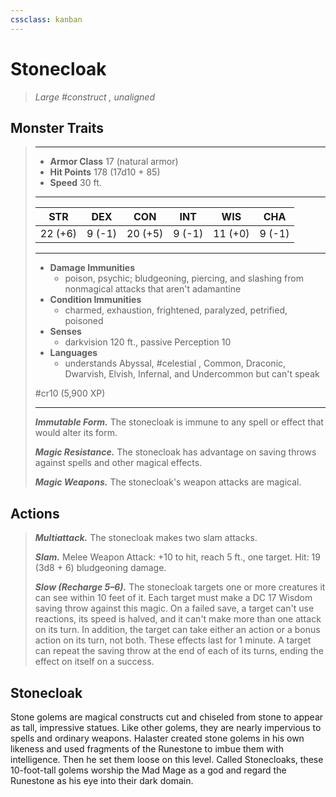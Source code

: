 ```yaml
---
cssclass: kanban
---
```


# Stonecloak
>*Large #construct , unaligned*
## Monster Traits
>___
>- **Armor Class** 17 (natural armor)
>- **Hit Points** 178 (17d10 + 85)
>- **Speed** 30 ft.
>___
>|STR|DEX|CON|INT|WIS|CHA|
>|:---:|:---:|:---:|:---:|:---:|:---:|
>|22 (+6)|9 (-1)|20 (+5)|9 (-1)|11 (+0)|9 (-1)|
>___
>- **Damage Immunities**
>	 - poison, psychic; bludgeoning, piercing, and slashing from nonmagical attacks that aren't adamantine
>- **Condition Immunities**
>	 - charmed, exhaustion, frightened, paralyzed, petrified, poisoned
>- **Senses**
>	 - darkvision 120 ft., passive Perception 10
>- **Languages**
>	 - understands Abyssal, #celestial , Common, Draconic, Dwarvish, Elvish, Infernal, and Undercommon but can't speak
>
> #cr10 (5,900 XP)
>___
>***Immutable Form.*** The stonecloak is immune to any spell or effect that would alter its form.  
>
>***Magic Resistance.*** The stonecloak has advantage on saving throws against spells and other magical effects.  
>
>***Magic Weapons.*** The stonecloak's weapon attacks are magical.  
>
## Actions
>***Multiattack.*** The stonecloak makes two slam attacks.  
>
>***Slam.*** Melee Weapon Attack: +10 to hit, reach 5 ft., one target. Hit: 19 (3d8 + 6) bludgeoning damage.  
>
>***Slow (Recharge 5–6).*** The stonecloak targets one or more creatures it can see within 10 feet of it. Each target must make a DC 17 Wisdom saving throw against this magic. On a failed save, a target can't use reactions, its speed is halved, and it can't make more than one attack on its turn. In addition, the target can take either an action or a bonus action on its turn, not both. These effects last for 1 minute. A target can repeat the saving throw at the end of each of its turns, ending the effect on itself on a success.
## Stonecloak
Stone golems are magical constructs cut and chiseled from stone to appear as tall, impressive statues. Like other golems, they are nearly impervious to spells and ordinary weapons.
Halaster created stone golems in his own likeness and used fragments of the Runestone to imbue them with intelligence. Then he set them loose on this level. Called Stonecloaks, these 10-foot-tall golems worship the Mad Mage as a god and regard the Runestone as his eye into their dark domain.